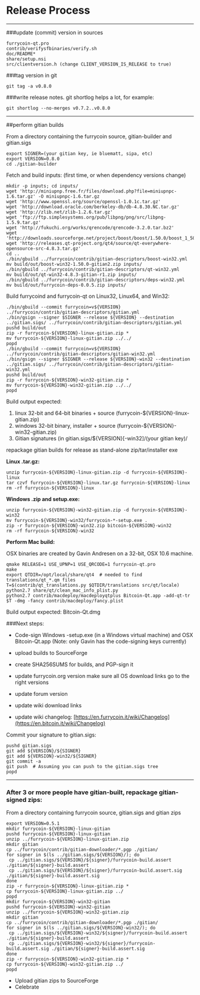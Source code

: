 Release Process
====================

* * *

###update (commit) version in sources


	furrycoin-qt.pro
	contrib/verifysfbinaries/verify.sh
	doc/README*
	share/setup.nsi
	src/clientversion.h (change CLIENT_VERSION_IS_RELEASE to true)

###tag version in git

	git tag -a v0.8.0

###write release notes. git shortlog helps a lot, for example:

	git shortlog --no-merges v0.7.2..v0.8.0

* * *

##perform gitian builds

 From a directory containing the furrycoin source, gitian-builder and gitian.sigs
  
	export SIGNER=(your gitian key, ie bluematt, sipa, etc)
	export VERSION=0.8.0
	cd ./gitian-builder

 Fetch and build inputs: (first time, or when dependency versions change)

	mkdir -p inputs; cd inputs/
	wget 'http://miniupnp.free.fr/files/download.php?file=miniupnpc-1.6.tar.gz' -O miniupnpc-1.6.tar.gz
	wget 'http://www.openssl.org/source/openssl-1.0.1c.tar.gz'
	wget 'http://download.oracle.com/berkeley-db/db-4.8.30.NC.tar.gz'
	wget 'http://zlib.net/zlib-1.2.6.tar.gz'
	wget 'ftp://ftp.simplesystems.org/pub/libpng/png/src/libpng-1.5.9.tar.gz'
	wget 'http://fukuchi.org/works/qrencode/qrencode-3.2.0.tar.bz2'
	wget 'http://downloads.sourceforge.net/project/boost/boost/1.50.0/boost_1_50_0.tar.bz2'
	wget 'http://releases.qt-project.org/qt4/source/qt-everywhere-opensource-src-4.8.3.tar.gz'
	cd ..
	./bin/gbuild ../furrycoin/contrib/gitian-descriptors/boost-win32.yml
	mv build/out/boost-win32-1.50.0-gitian2.zip inputs/
	./bin/gbuild ../furrycoin/contrib/gitian-descriptors/qt-win32.yml
	mv build/out/qt-win32-4.8.3-gitian-r1.zip inputs/
	./bin/gbuild ../furrycoin/contrib/gitian-descriptors/deps-win32.yml
	mv build/out/furrycoin-deps-0.0.5.zip inputs/

 Build furrycoind and furrycoin-qt on Linux32, Linux64, and Win32:
  
	./bin/gbuild --commit furrycoin=v${VERSION} ../furrycoin/contrib/gitian-descriptors/gitian.yml
	./bin/gsign --signer $SIGNER --release ${VERSION} --destination ../gitian.sigs/ ../furrycoin/contrib/gitian-descriptors/gitian.yml
	pushd build/out
	zip -r furrycoin-${VERSION}-linux-gitian.zip *
	mv furrycoin-${VERSION}-linux-gitian.zip ../../
	popd
	./bin/gbuild --commit furrycoin=v${VERSION} ../furrycoin/contrib/gitian-descriptors/gitian-win32.yml
	./bin/gsign --signer $SIGNER --release ${VERSION}-win32 --destination ../gitian.sigs/ ../furrycoin/contrib/gitian-descriptors/gitian-win32.yml
	pushd build/out
	zip -r furrycoin-${VERSION}-win32-gitian.zip *
	mv furrycoin-${VERSION}-win32-gitian.zip ../../
	popd

  Build output expected:

  1. linux 32-bit and 64-bit binaries + source (furrycoin-${VERSION}-linux-gitian.zip)
  2. windows 32-bit binary, installer + source (furrycoin-${VERSION}-win32-gitian.zip)
  3. Gitian signatures (in gitian.sigs/${VERSION}[-win32]/(your gitian key)/

repackage gitian builds for release as stand-alone zip/tar/installer exe

**Linux .tar.gz:**

	unzip furrycoin-${VERSION}-linux-gitian.zip -d furrycoin-${VERSION}-linux
	tar czvf furrycoin-${VERSION}-linux.tar.gz furrycoin-${VERSION}-linux
	rm -rf furrycoin-${VERSION}-linux

**Windows .zip and setup.exe:**

	unzip furrycoin-${VERSION}-win32-gitian.zip -d furrycoin-${VERSION}-win32
	mv furrycoin-${VERSION}-win32/furrycoin-*-setup.exe .
	zip -r furrycoin-${VERSION}-win32.zip bitcoin-${VERSION}-win32
	rm -rf furrycoin-${VERSION}-win32

**Perform Mac build:**

  OSX binaries are created by Gavin Andresen on a 32-bit, OSX 10.6 machine.

	qmake RELEASE=1 USE_UPNP=1 USE_QRCODE=1 furrycoin-qt.pro
	make
	export QTDIR=/opt/local/share/qt4  # needed to find translations/qt_*.qm files
	T=$(contrib/qt_translations.py $QTDIR/translations src/qt/locale)
	python2.7 share/qt/clean_mac_info_plist.py
	python2.7 contrib/macdeploy/macdeployqtplus Bitcoin-Qt.app -add-qt-tr $T -dmg -fancy contrib/macdeploy/fancy.plist

 Build output expected: Bitcoin-Qt.dmg

###Next steps:

* Code-sign Windows -setup.exe (in a Windows virtual machine) and
  OSX Bitcoin-Qt.app (Note: only Gavin has the code-signing keys currently)

* upload builds to SourceForge

* create SHA256SUMS for builds, and PGP-sign it

* update furrycoin.org version
  make sure all OS download links go to the right versions

* update forum version

* update wiki download links

* update wiki changelog: [https://en.furrycoin.it/wiki/Changelog](https://en.bitcoin.it/wiki/Changelog)

Commit your signature to gitian.sigs:

	pushd gitian.sigs
	git add ${VERSION}/${SIGNER}
	git add ${VERSION}-win32/${SIGNER}
	git commit -a
	git push  # Assuming you can push to the gitian.sigs tree
	popd

-------------------------------------------------------------------------

### After 3 or more people have gitian-built, repackage gitian-signed zips:

From a directory containing furrycoin source, gitian.sigs and gitian zips

	export VERSION=0.5.1
	mkdir furrycoin-${VERSION}-linux-gitian
	pushd furrycoin-${VERSION}-linux-gitian
	unzip ../furrycoin-${VERSION}-linux-gitian.zip
	mkdir gitian
	cp ../furrycoin/contrib/gitian-downloader/*.pgp ./gitian/
	for signer in $(ls ../gitian.sigs/${VERSION}/); do
	 cp ../gitian.sigs/${VERSION}/${signer}/furrycoin-build.assert ./gitian/${signer}-build.assert
	 cp ../gitian.sigs/${VERSION}/${signer}/furrycoin-build.assert.sig ./gitian/${signer}-build.assert.sig
	done
	zip -r furrycoin-${VERSION}-linux-gitian.zip *
	cp furrycoin-${VERSION}-linux-gitian.zip ../
	popd
	mkdir furrycoin-${VERSION}-win32-gitian
	pushd furrycoin-${VERSION}-win32-gitian
	unzip ../furrycoin-${VERSION}-win32-gitian.zip
	mkdir gitian
	cp ../furrycoin/contrib/gitian-downloader/*.pgp ./gitian/
	for signer in $(ls ../gitian.sigs/${VERSION}-win32/); do
	 cp ../gitian.sigs/${VERSION}-win32/${signer}/furrycoin-build.assert ./gitian/${signer}-build.assert
	 cp ../gitian.sigs/${VERSION}-win32/${signer}/furrycoin-build.assert.sig ./gitian/${signer}-build.assert.sig
	done
	zip -r furrycoin-${VERSION}-win32-gitian.zip *
	cp furrycoin-${VERSION}-win32-gitian.zip ../
	popd

- Upload gitian zips to SourceForge
- Celebrate 
